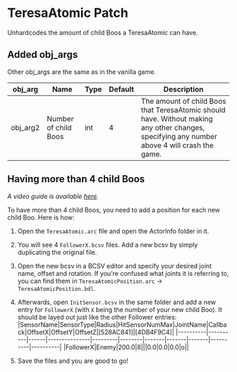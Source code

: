 # TeresaAtomic Patch

Unhardcodes the amount of child Boos a TeresaAtomic can have.

## Added obj_args

Other obj_args are the same as in the vanilla game.

|obj_arg|Name|Type|Default|Description|
|-------|----|----|-------|-----------|
|obj_arg2|Number of child Boos|int|4|The amount of child Boos that TeresaAtomic should have. Without making any other changes, specifying any number above 4 will crash the game.|

## Having more than 4 child Boos
*A video guide is available [here](https://youtu.be/xs4kj9pUgXs?t=02m05s).*

To have more than 4 child Boos, you need to add a position for each new child Boo. Here is how:
1. Open the `TeresaAtomic.arc` file and open the ActorInfo folder in it.
2. You will see 4 `FollowerX.bcsv` files. Add a new bcsv by simply duplicating the original file.
3. Open the new bcsv in a BCSV editor and specify your desired joint name, offset and rotation. If you're confused what joints it is referring to, you can find them in `TeresaAtomicPosition.arc` -> `TeresaAtomicPosition.bdl`.
4. Afterwards, open `InitSensor.bcsv` in the same folder and add a new entry for `FollowerX` (with `X` being the number of your new child Boo). It should be layed out just like the other Follower entries:
|SensorName|SensorType|Radius|HitSensorNumMax|JointName|Callback|OffsetX|OffsetY|OffsetZ|[528AC841]|[4DB4F9C4]|
|----------|----------|------|---------------|---------|--------|-------|-------|-------|----------|----------|
|FollowerX|Enemy|200.0|8|||0.0|0.0|0.0|o||

5. Save the files and you are good to go!